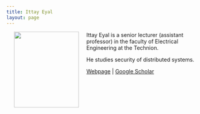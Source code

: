 ```yaml
---
title: Ittay Eyal
layout: page
---
```


<img align="left" width="170" height="200" src="../img/IttayEyal_cropped.jpg" hspace="20"> 

Ittay Eyal is a senior lecturer (assistant professor) in the faculty of Electrical Engineering at the Technion. 

He studies security of distributed systems. 

[Webpage](https://webee.technion.ac.il/people/ittay/) \| [Google Scholar](https://scholar.google.ch/citations?user=1oUGY7cAAAAJ&hl=en&oi=ao) 
